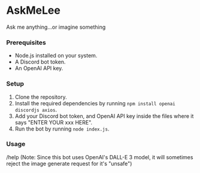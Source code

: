 # AskMeLee
Ask me anything...or imagine something

### Prerequisites 

- Node.js installed on your system.
- A Discord bot token. 
- An OpenAI API key.

### Setup 

1. Clone the repository. 
2. Install the required dependencies by running `npm install openai discordjs axios`. 
3. Add your Discord bot token, and OpenAI API key inside the files where it says "ENTER YOUR xxx HERE". 
4. Run the bot by running `node index.js`. 

### Usage 

/help
(Note: Since this bot uses OpenAI's DALL-E 3 model, it will sometimes reject the image generate request for it's "unsafe") 



